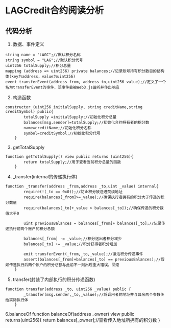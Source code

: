 # LAGCredit合约阅读分析

## 代码分析
1. 数据、事件定义
```
string name = "LAGC";//默认积分名称
string symbol = "LAG";//默认积分代号
uint256 totalSupply;//积分总量
mapping (address => uint256) private balances;//记录账号持有积分数目的结构体(key为address，value为uint256)
event transferEvent(address from, address to,uint256 value);//定义了一个名为transferEvent的事件，该事件会被Web3.js监听并作出响应

```

2. 构造函数
```
constructor (uint256 initialSupply, string creditName,string creditSymbol) public{
        totalSupply =initialSupply;//初始化积分总量
        balances[msg.sender]=totalSupply;//初始化合约持有者的积分数
        name=creditName;//初始化积分名称
        symbol=creditSymbol;//初始化积分代号        
    }
```

3. getTotalSupply
```
function getTotalSupply() view public returns (uint256){
        return totalSupply;//用于查看当前积分总量的函数
    }
```

4. _transfer(internal的传递执行体)
```
function _transfer(address _from,address _to,uint _value) internal{        
        require(!(_to == 0x0));//防止积分被送进焚烧地址
        require(balances[_from]>=_value);//确保执行者拥有的积分大于传递的积分数值
        require(balances[_to]+_value > balances[_to]);//确保传递的积分数值大于0
        
        uint previousBalances = balances[_from]+ balances[_to];//记录传递执行前两个账户的积分总额
        
        balances[_from] -= _value;//积分送出者积分减少
        balances[_to] += _value;//积分获得者积分增加
        
        emit transferEvent(_from,_to,_value);//激活积分传递事件
        assert(balances[_from]+balances[_to] == previousBalances);//假如传递执行后两个帐户的积分总额与此前不一则出现重大错误，回滚        
    }
```

5. transfer(封装了内部执行的积分传递函数)
```
function transfer(address _to, uint256 _value) public {
        _transfer(msg.sender,_to,_value);//将调用者的地址并与其余两个参数传给实际执行体
    }
```

6.balanceOf
 function balanceOf(address _owner) view public returns(uint256){
        return balances[_owner];//查看传入地址所拥有的积分数
    }